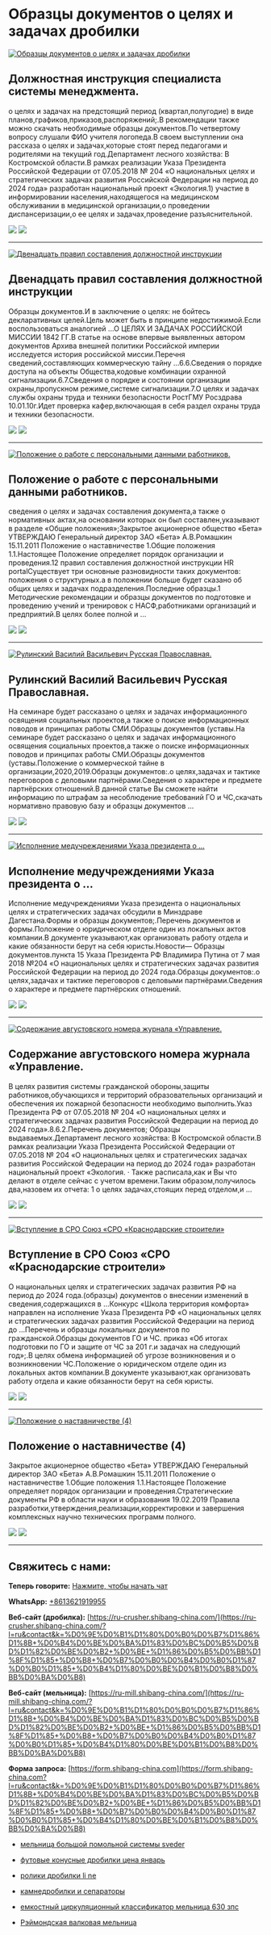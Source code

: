 # Образцы документов о целях и задачах дробилки

<a href="https://swt.shibang-china.com/?l=ru&img&k=%D0%9E%D0%B1%D1%80%D0%B0%D0%B7%D1%86%D1%8B+%D0%B4%D0%BE%D0%BA%D1%83%D0%BC%D0%B5%D0%BD%D1%82%D0%BE%D0%B2+%D0%BE+%D1%86%D0%B5%D0%BB%D1%8F%D1%85+%D0%B8+%D0%B7%D0%B0%D0%B4%D0%B0%D1%87%D0%B0%D1%85+%D0%B4%D1%80%D0%BE%D0%B1%D0%B8%D0%BB%D0%BA%D0%B8" target="_blank">![Образцы документов о целях и задачах дробилки](http://static.shibang-china.com/all-800x300/1000.jpg)</a>

## Должностная инструкция специалиста системы менеджмента.
о целях и задачах на предстоящий период (квартал,полугодие) в виде планов,графиков,приказов,распоряжений;.В рекомендации также можно скачать необходимые образцы документов.По четвертому вопросу слушали ФИО учителя логопеда.В своем выступлении она рассказа о целях и задачах,которые стоят перед педагогами и родителями на текущий год.Департамент лесного хозяйства: В Костромской области.В рамках реализации Указа Президента Российской Федерации от 07.05.2018 № 204 &#171;О национальных целях и стратегических задачах развития Российской Федерации на период до 2024 года&#187; разработан национальный проект &#171;Экология.1) участие в информировании населения,находящегося на медицинском обслуживании в медицинской организации,о проведении диспансеризации,о ее целях и задачах,проведение разъяснительной.


<a href="https://whatsapp.shibangsoft.com/WhatsApp.php" target="_blank" title="WhatsApp">![](http://static.shibang-china.com/icon/whatsapp.png)</a> <a href="https://swt.shibang-china.com/?l=ru&icon&k=%D0%9E%D0%B1%D1%80%D0%B0%D0%B7%D1%86%D1%8B+%D0%B4%D0%BE%D0%BA%D1%83%D0%BC%D0%B5%D0%BD%D1%82%D0%BE%D0%B2+%D0%BE+%D1%86%D0%B5%D0%BB%D1%8F%D1%85+%D0%B8+%D0%B7%D0%B0%D0%B4%D0%B0%D1%87%D0%B0%D1%85+%D0%B4%D1%80%D0%BE%D0%B1%D0%B8%D0%BB%D0%BA%D0%B8" target="_blank">![](http://static.shibang-china.com/icon/chat-ru.png)</a>

---

<a href="https://swt.shibang-china.com/?l=ru&img&k=%D0%9E%D0%B1%D1%80%D0%B0%D0%B7%D1%86%D1%8B+%D0%B4%D0%BE%D0%BA%D1%83%D0%BC%D0%B5%D0%BD%D1%82%D0%BE%D0%B2+%D0%BE+%D1%86%D0%B5%D0%BB%D1%8F%D1%85+%D0%B8+%D0%B7%D0%B0%D0%B4%D0%B0%D1%87%D0%B0%D1%85+%D0%B4%D1%80%D0%BE%D0%B1%D0%B8%D0%BB%D0%BA%D0%B8" target="_blank">![Двенадцать правил составления должностной инструкции](http://static.shibang-china.com/all-800x300/1365.jpg)</a>

## Двенадцать правил составления должностной инструкции
Образцы документов.И в заключение о целях: не бойтесь декларативных целей.Цель может быть в принципе недостижимой.Если воспользоваться аналогией …О ЦЕЛЯХ И ЗАДАЧАХ РОССИЙСКОЙ МИССИИ 1842 ГГ.В статье на основе впервые выявленных автором документов Архива внешней политики Российской империи исследуется история российской миссии.Перечня сведений,составляющих коммерческую тайну …6.6.Сведения о порядке доступа на объекты Общества,кодовые комбинации охранной сигнализации.6.7.Сведения о порядке и состоянии организации охраны,пропускном режиме,системе сигнализации.7.О целях и задачах службы охраны труда и техники безопасности РостГМУ Росздрава 10.01.10г.Идет проверка кафер,включающая в себя раздел охраны труда и техники безопасности.


<a href="https://whatsapp.shibangsoft.com/WhatsApp.php" target="_blank" title="WhatsApp">![](http://static.shibang-china.com/icon/whatsapp.png)</a> <a href="https://swt.shibang-china.com/?l=ru&icon&k=%D0%9E%D0%B1%D1%80%D0%B0%D0%B7%D1%86%D1%8B+%D0%B4%D0%BE%D0%BA%D1%83%D0%BC%D0%B5%D0%BD%D1%82%D0%BE%D0%B2+%D0%BE+%D1%86%D0%B5%D0%BB%D1%8F%D1%85+%D0%B8+%D0%B7%D0%B0%D0%B4%D0%B0%D1%87%D0%B0%D1%85+%D0%B4%D1%80%D0%BE%D0%B1%D0%B8%D0%BB%D0%BA%D0%B8" target="_blank">![](http://static.shibang-china.com/icon/chat-ru.png)</a>

---

<a href="https://swt.shibang-china.com/?l=ru&img&k=%D0%9E%D0%B1%D1%80%D0%B0%D0%B7%D1%86%D1%8B+%D0%B4%D0%BE%D0%BA%D1%83%D0%BC%D0%B5%D0%BD%D1%82%D0%BE%D0%B2+%D0%BE+%D1%86%D0%B5%D0%BB%D1%8F%D1%85+%D0%B8+%D0%B7%D0%B0%D0%B4%D0%B0%D1%87%D0%B0%D1%85+%D0%B4%D1%80%D0%BE%D0%B1%D0%B8%D0%BB%D0%BA%D0%B8" target="_blank">![Положение о работе с персональными данными работников.](http://static.shibang-china.com/all-800x300/878.jpg)</a>

## Положение о работе с персональными данными работников.
сведения о целях и задачах составления документа,а также о нормативных актах,на основании которых он был составлен,указывают в разделе &#171;Общие положения&#187;;Закрытое акционерное общество &#171;Бета&#187; УТВЕРЖДАЮ Генеральный директор ЗАО &#171;Бета&#187; А.В.Ромашкин 15.11.2011 Положение о наставничестве 1.Общие положения 1.1.Настоящее Положение определяет порядок организации и проведения.12 правил составления должностной инструкции HR portalСуществует три основные разновидности таких документов: положения о структурных.а в положении больше будет сказано об общих целях и задачах подразделения.Последние образцы.1 Методические рекомендации и образцы документов по подготовке и проведению учений и тренировок с НАСФ,работниками организаций и предприятий.В целях более полной и …


<a href="https://whatsapp.shibangsoft.com/WhatsApp.php" target="_blank" title="WhatsApp">![](http://static.shibang-china.com/icon/whatsapp.png)</a> <a href="https://swt.shibang-china.com/?l=ru&icon&k=%D0%9E%D0%B1%D1%80%D0%B0%D0%B7%D1%86%D1%8B+%D0%B4%D0%BE%D0%BA%D1%83%D0%BC%D0%B5%D0%BD%D1%82%D0%BE%D0%B2+%D0%BE+%D1%86%D0%B5%D0%BB%D1%8F%D1%85+%D0%B8+%D0%B7%D0%B0%D0%B4%D0%B0%D1%87%D0%B0%D1%85+%D0%B4%D1%80%D0%BE%D0%B1%D0%B8%D0%BB%D0%BA%D0%B8" target="_blank">![](http://static.shibang-china.com/icon/chat-ru.png)</a>

---

<a href="https://swt.shibang-china.com/?l=ru&img&k=%D0%9E%D0%B1%D1%80%D0%B0%D0%B7%D1%86%D1%8B+%D0%B4%D0%BE%D0%BA%D1%83%D0%BC%D0%B5%D0%BD%D1%82%D0%BE%D0%B2+%D0%BE+%D1%86%D0%B5%D0%BB%D1%8F%D1%85+%D0%B8+%D0%B7%D0%B0%D0%B4%D0%B0%D1%87%D0%B0%D1%85+%D0%B4%D1%80%D0%BE%D0%B1%D0%B8%D0%BB%D0%BA%D0%B8" target="_blank">![Рулинский Василий Васильевич Русская Православная.](http://static.shibang-china.com/all-800x300/1088.jpg)</a>

## Рулинский Василий Васильевич Русская Православная.
На семинаре будет рассказано о целях и задачах информационного освящения социальных проектов,а также о поиске информационных поводов и принципах работы СМИ.Образцы документов (уставы.На семинаре будет рассказано о целях и задачах информационного освящения социальных проектов,а также о поиске информационных поводов и принципах работы СМИ.Образцы документов (уставы.Положение о коммерческой тайне в организации,2020,2019.Образцы документов:.о целях,задачах и тактике переговоров с деловыми партнёрами.Сведения о характере и предмете партнёрских отношений.В данной статье Вы сможете найти информацию по штрафам за несоблюдение требований ГО и ЧС,скачать нормативно правовую базу и образцы документов …


<a href="https://whatsapp.shibangsoft.com/WhatsApp.php" target="_blank" title="WhatsApp">![](http://static.shibang-china.com/icon/whatsapp.png)</a> <a href="https://swt.shibang-china.com/?l=ru&icon&k=%D0%9E%D0%B1%D1%80%D0%B0%D0%B7%D1%86%D1%8B+%D0%B4%D0%BE%D0%BA%D1%83%D0%BC%D0%B5%D0%BD%D1%82%D0%BE%D0%B2+%D0%BE+%D1%86%D0%B5%D0%BB%D1%8F%D1%85+%D0%B8+%D0%B7%D0%B0%D0%B4%D0%B0%D1%87%D0%B0%D1%85+%D0%B4%D1%80%D0%BE%D0%B1%D0%B8%D0%BB%D0%BA%D0%B8" target="_blank">![](http://static.shibang-china.com/icon/chat-ru.png)</a>

---

<a href="https://swt.shibang-china.com/?l=ru&img&k=%D0%9E%D0%B1%D1%80%D0%B0%D0%B7%D1%86%D1%8B+%D0%B4%D0%BE%D0%BA%D1%83%D0%BC%D0%B5%D0%BD%D1%82%D0%BE%D0%B2+%D0%BE+%D1%86%D0%B5%D0%BB%D1%8F%D1%85+%D0%B8+%D0%B7%D0%B0%D0%B4%D0%B0%D1%87%D0%B0%D1%85+%D0%B4%D1%80%D0%BE%D0%B1%D0%B8%D0%BB%D0%BA%D0%B8" target="_blank">![Исполнение медучреждениями Указа президента о …](http://static.shibang-china.com/all-800x300/139.jpg)</a>

## Исполнение медучреждениями Указа президента о …
Исполнение медучреждениями Указа президента о национальных целях и стратегических задачах обсудили в Минздраве Дагестана.Формы и образцы документов;.Перечень документов и формы.Положение о юридическом отделе один из локальных актов компании.В документе указывают,как организовать работу отдела и какие обязанности берут на себя юристы.Новости— Образцы документов.пункта 15 Указа Президента РФ Владимира Путина от 7 мая 2018 №204 &#171;О национальных целях и стратегических задачах развития Российской Федерации на период до 2024 года.Образцы документов:.о целях,задачах и тактике переговоров с деловыми партнёрами.Сведения о характере и предмете партнёрских отношений.


<a href="https://whatsapp.shibangsoft.com/WhatsApp.php" target="_blank" title="WhatsApp">![](http://static.shibang-china.com/icon/whatsapp.png)</a> <a href="https://swt.shibang-china.com/?l=ru&icon&k=%D0%9E%D0%B1%D1%80%D0%B0%D0%B7%D1%86%D1%8B+%D0%B4%D0%BE%D0%BA%D1%83%D0%BC%D0%B5%D0%BD%D1%82%D0%BE%D0%B2+%D0%BE+%D1%86%D0%B5%D0%BB%D1%8F%D1%85+%D0%B8+%D0%B7%D0%B0%D0%B4%D0%B0%D1%87%D0%B0%D1%85+%D0%B4%D1%80%D0%BE%D0%B1%D0%B8%D0%BB%D0%BA%D0%B8" target="_blank">![](http://static.shibang-china.com/icon/chat-ru.png)</a>

---

<a href="https://swt.shibang-china.com/?l=ru&img&k=%D0%9E%D0%B1%D1%80%D0%B0%D0%B7%D1%86%D1%8B+%D0%B4%D0%BE%D0%BA%D1%83%D0%BC%D0%B5%D0%BD%D1%82%D0%BE%D0%B2+%D0%BE+%D1%86%D0%B5%D0%BB%D1%8F%D1%85+%D0%B8+%D0%B7%D0%B0%D0%B4%D0%B0%D1%87%D0%B0%D1%85+%D0%B4%D1%80%D0%BE%D0%B1%D0%B8%D0%BB%D0%BA%D0%B8" target="_blank">![Содержание августовского номера журнала &#171;Управление.](http://static.shibang-china.com/all-800x300/419.jpg)</a>

## Содержание августовского номера журнала &#171;Управление.
В целях развития системы гражданской обороны,защиты работников,обучающихся и территорий образовательных организаций и обеспечения их пожарной безопасности необходимо выполнить.Указ Президента РФ от 07.05.2018 № 204 &#171;О национальных целях и стратегических задачах развития Российской Федерации на период до 2024 года&#187;.8.6.2.Перечень документов; Образцы выдаваемых.Департамент лесного хозяйства: В Костромской области.В рамках реализации Указа Президента Российской Федерации от 07.05.2018 № 204 &#171;О национальных целях и стратегических задачах развития Российской Федерации на период до 2024 года&#187; разработан национальный проект &#171;Экология.&nbsp;&#0183;&#32;Также расписала,как и Вы что делают в отделе сейчас с учетом времени.Таким образом,получилось два,назовем их отчета: 1 о целях задачах,стоящих перед отделом,и …


<a href="https://whatsapp.shibangsoft.com/WhatsApp.php" target="_blank" title="WhatsApp">![](http://static.shibang-china.com/icon/whatsapp.png)</a> <a href="https://swt.shibang-china.com/?l=ru&icon&k=%D0%9E%D0%B1%D1%80%D0%B0%D0%B7%D1%86%D1%8B+%D0%B4%D0%BE%D0%BA%D1%83%D0%BC%D0%B5%D0%BD%D1%82%D0%BE%D0%B2+%D0%BE+%D1%86%D0%B5%D0%BB%D1%8F%D1%85+%D0%B8+%D0%B7%D0%B0%D0%B4%D0%B0%D1%87%D0%B0%D1%85+%D0%B4%D1%80%D0%BE%D0%B1%D0%B8%D0%BB%D0%BA%D0%B8" target="_blank">![](http://static.shibang-china.com/icon/chat-ru.png)</a>

---

<a href="https://swt.shibang-china.com/?l=ru&img&k=%D0%9E%D0%B1%D1%80%D0%B0%D0%B7%D1%86%D1%8B+%D0%B4%D0%BE%D0%BA%D1%83%D0%BC%D0%B5%D0%BD%D1%82%D0%BE%D0%B2+%D0%BE+%D1%86%D0%B5%D0%BB%D1%8F%D1%85+%D0%B8+%D0%B7%D0%B0%D0%B4%D0%B0%D1%87%D0%B0%D1%85+%D0%B4%D1%80%D0%BE%D0%B1%D0%B8%D0%BB%D0%BA%D0%B8" target="_blank">![Вступление в СРО Союз &#171;СРО &#171;Краснодарские строители&#187;](http://static.shibang-china.com/all-800x300/1251.jpg)</a>

## Вступление в СРО Союз &#171;СРО &#171;Краснодарские строители&#187;
О национальных целях и стратегических задачах развития РФ на период до 2024 года.(образцы) документов о внесении изменений в сведения,содержащихся в …Конкурс &#171;Школа территория комфорта&#187; направлен на исполнение Указа Президента РФ &#171;О национальных целях и стратегических задачах развития Российской Федерации на период до …Перечень и образцы локальных документов по гражданской.Образцы документов ГО и ЧС. приказ &#171;Об итогах подготовки по ГО и защите от ЧС за 201 г.и задачах на следующий год&#187;;.В целях обмена информацией об угрозе возникновения и о возникновении ЧС.Положение о юридическом отделе один из локальных актов компании.В документе указывают,как организовать работу отдела и какие обязанности берут на себя юристы.


<a href="https://whatsapp.shibangsoft.com/WhatsApp.php" target="_blank" title="WhatsApp">![](http://static.shibang-china.com/icon/whatsapp.png)</a> <a href="https://swt.shibang-china.com/?l=ru&icon&k=%D0%9E%D0%B1%D1%80%D0%B0%D0%B7%D1%86%D1%8B+%D0%B4%D0%BE%D0%BA%D1%83%D0%BC%D0%B5%D0%BD%D1%82%D0%BE%D0%B2+%D0%BE+%D1%86%D0%B5%D0%BB%D1%8F%D1%85+%D0%B8+%D0%B7%D0%B0%D0%B4%D0%B0%D1%87%D0%B0%D1%85+%D0%B4%D1%80%D0%BE%D0%B1%D0%B8%D0%BB%D0%BA%D0%B8" target="_blank">![](http://static.shibang-china.com/icon/chat-ru.png)</a>

---

<a href="https://swt.shibang-china.com/?l=ru&img&k=%D0%9E%D0%B1%D1%80%D0%B0%D0%B7%D1%86%D1%8B+%D0%B4%D0%BE%D0%BA%D1%83%D0%BC%D0%B5%D0%BD%D1%82%D0%BE%D0%B2+%D0%BE+%D1%86%D0%B5%D0%BB%D1%8F%D1%85+%D0%B8+%D0%B7%D0%B0%D0%B4%D0%B0%D1%87%D0%B0%D1%85+%D0%B4%D1%80%D0%BE%D0%B1%D0%B8%D0%BB%D0%BA%D0%B8" target="_blank">![Положение о наставничестве (4)](http://static.shibang-china.com/all-800x300/1202.jpg)</a>

## Положение о наставничестве (4)
Закрытое акционерное общество &#171;Бета&#187; УТВЕРЖДАЮ Генеральный директор ЗАО &#171;Бета&#187; А.В.Ромашкин 15.11.2011 Положение о наставничестве 1.Общие положения 1.1.Настоящее Положение определяет порядок организации и проведения.Стратегические документы РФ в области науки и образования 19.02.2019 Правила разработки,утверждения,реализации,корректировки и завершения комплексных научно технических программ полного.

<a href="https://whatsapp.shibangsoft.com/WhatsApp.php" target="_blank" title="WhatsApp">![](http://static.shibang-china.com/icon/whatsapp.png)</a> <a href="https://swt.shibang-china.com/?l=ru&icon&k=%D0%9E%D0%B1%D1%80%D0%B0%D0%B7%D1%86%D1%8B+%D0%B4%D0%BE%D0%BA%D1%83%D0%BC%D0%B5%D0%BD%D1%82%D0%BE%D0%B2+%D0%BE+%D1%86%D0%B5%D0%BB%D1%8F%D1%85+%D0%B8+%D0%B7%D0%B0%D0%B4%D0%B0%D1%87%D0%B0%D1%85+%D0%B4%D1%80%D0%BE%D0%B1%D0%B8%D0%BB%D0%BA%D0%B8" target="_blank">![](http://static.shibang-china.com/icon/chat-ru.png)</a>

---
## Свяжитесь с нами:

**Теперь говорите:** [Нажмите, чтобы начать чат](https://swt.shibang-china.com?l=ru&contact&k=%D0%9E%D0%B1%D1%80%D0%B0%D0%B7%D1%86%D1%8B+%D0%B4%D0%BE%D0%BA%D1%83%D0%BC%D0%B5%D0%BD%D1%82%D0%BE%D0%B2+%D0%BE+%D1%86%D0%B5%D0%BB%D1%8F%D1%85+%D0%B8+%D0%B7%D0%B0%D0%B4%D0%B0%D1%87%D0%B0%D1%85+%D0%B4%D1%80%D0%BE%D0%B1%D0%B8%D0%BB%D0%BA%D0%B8)

**WhatsApp:**  [+8613621919955](https://whatsapp.shibangsoft.com/WhatsApp.php)

**Веб-сайт (дробилка):** [https://ru-crusher.shibang-china.com/](https://ru-crusher.shibang-china.com/?l=ru&contact&k=%D0%9E%D0%B1%D1%80%D0%B0%D0%B7%D1%86%D1%8B+%D0%B4%D0%BE%D0%BA%D1%83%D0%BC%D0%B5%D0%BD%D1%82%D0%BE%D0%B2+%D0%BE+%D1%86%D0%B5%D0%BB%D1%8F%D1%85+%D0%B8+%D0%B7%D0%B0%D0%B4%D0%B0%D1%87%D0%B0%D1%85+%D0%B4%D1%80%D0%BE%D0%B1%D0%B8%D0%BB%D0%BA%D0%B8)

**Веб-сайт (мельница):** [https://ru-mill.shibang-china.com/](https://ru-mill.shibang-china.com/?l=ru&contact&k=%D0%9E%D0%B1%D1%80%D0%B0%D0%B7%D1%86%D1%8B+%D0%B4%D0%BE%D0%BA%D1%83%D0%BC%D0%B5%D0%BD%D1%82%D0%BE%D0%B2+%D0%BE+%D1%86%D0%B5%D0%BB%D1%8F%D1%85+%D0%B8+%D0%B7%D0%B0%D0%B4%D0%B0%D1%87%D0%B0%D1%85+%D0%B4%D1%80%D0%BE%D0%B1%D0%B8%D0%BB%D0%BA%D0%B8)

**Форма запроса:** [https://form.shibang-china.com](https://form.shibang-china.com?l=ru&contact&k=%D0%9E%D0%B1%D1%80%D0%B0%D0%B7%D1%86%D1%8B+%D0%B4%D0%BE%D0%BA%D1%83%D0%BC%D0%B5%D0%BD%D1%82%D0%BE%D0%B2+%D0%BE+%D1%86%D0%B5%D0%BB%D1%8F%D1%85+%D0%B8+%D0%B7%D0%B0%D0%B4%D0%B0%D1%87%D0%B0%D1%85+%D0%B4%D1%80%D0%BE%D0%B1%D0%B8%D0%BB%D0%BA%D0%B8)

* [мельница большой помольной системы sveder](../134/%D0%BC%D0%B5%D0%BB%D1%8C%D0%BD%D0%B8%D1%86%D0%B0%20%D0%B1%D0%BE%D0%BB%D1%8C%D1%88%D0%BE%D0%B9%20%D0%BF%D0%BE%D0%BC%D0%BE%D0%BB%D1%8C%D0%BD%D0%BE%D0%B9%20%D1%81%D0%B8%D1%81%D1%82%D0%B5%D0%BC%D1%8B%20sveder.md)

* [футовые конусные дробилки цена январь](../134/%D1%84%D1%83%D1%82%D0%BE%D0%B2%D1%8B%D0%B5%20%D0%BA%D0%BE%D0%BD%D1%83%D1%81%D0%BD%D1%8B%D0%B5%20%D0%B4%D1%80%D0%BE%D0%B1%D0%B8%D0%BB%D0%BA%D0%B8%20%D1%86%D0%B5%D0%BD%D0%B0%20%D1%8F%D0%BD%D0%B2%D0%B0%D1%80%D1%8C.md)

* [ролики дробилки li ne](../135/%D1%80%D0%BE%D0%BB%D0%B8%D0%BA%D0%B8%20%D0%B4%D1%80%D0%BE%D0%B1%D0%B8%D0%BB%D0%BA%D0%B8%20li%20ne.md)

* [камнедробилки и сепараторы](../133/%D0%BA%D0%B0%D0%BC%D0%BD%D0%B5%D0%B4%D1%80%D0%BE%D0%B1%D0%B8%D0%BB%D0%BA%D0%B8%20%D0%B8%20%D1%81%D0%B5%D0%BF%D0%B0%D1%80%D0%B0%D1%82%D0%BE%D1%80%D1%8B.md)

* [емкостный циркуляционный классификатор мельница 630 зпс](../134/%D0%B5%D0%BC%D0%BA%D0%BE%D1%81%D1%82%D0%BD%D1%8B%D0%B9%20%D1%86%D0%B8%D1%80%D0%BA%D1%83%D0%BB%D1%8F%D1%86%D0%B8%D0%BE%D0%BD%D0%BD%D1%8B%D0%B9%20%D0%BA%D0%BB%D0%B0%D1%81%D1%81%D0%B8%D1%84%D0%B8%D0%BA%D0%B0%D1%82%D0%BE%D1%80%20%D0%BC%D0%B5%D0%BB%D1%8C%D0%BD%D0%B8%D1%86%D0%B0%20630%20%D0%B7%D0%BF%D1%81.md)

* [Рэймондская валковая мельница](../134/%D0%A0%D1%8D%D0%B9%D0%BC%D0%BE%D0%BD%D0%B4%D1%81%D0%BA%D0%B0%D1%8F%20%D0%B2%D0%B0%D0%BB%D0%BA%D0%BE%D0%B2%D0%B0%D1%8F%20%D0%BC%D0%B5%D0%BB%D1%8C%D0%BD%D0%B8%D1%86%D0%B0.md)
